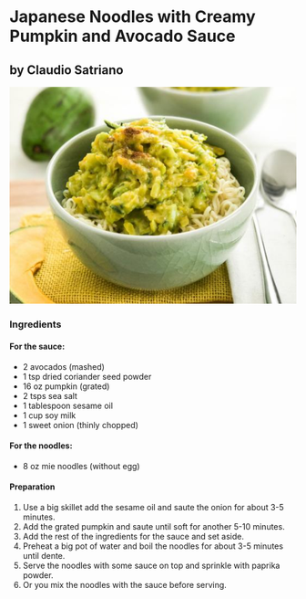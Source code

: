 # Japanese Noodles with Creamy Pumpkin and Avocado Sauce
## by Claudio Satriano

![photo](recipes/japanese_noodles.jpg)

### Ingredients

#### For the sauce:

- 2 avocados (mashed)
- 1 tsp dried coriander seed powder
- 16 oz pumpkin (grated)
- 2 tsps sea salt
- 1 tablespoon sesame oil
- 1 cup soy milk
- 1 sweet onion (thinly chopped)

#### For the noodles:
- 8 oz mie noodles (without egg)


#### Preparation

1. Use a big skillet add the sesame oil and saute the onion for about
  3-5 minutes.
2. Add the grated pumpkin and saute until soft for another 5-10 minutes.
3. Add the rest of the ingredients for the sauce and set aside.
4. Preheat a big pot of water and boil the noodles for about 3-5 minutes
  until dente.
5. Serve the noodles with some sauce on top and sprinkle with paprika
  powder.
6. Or you mix the noodles with the sauce before serving.
